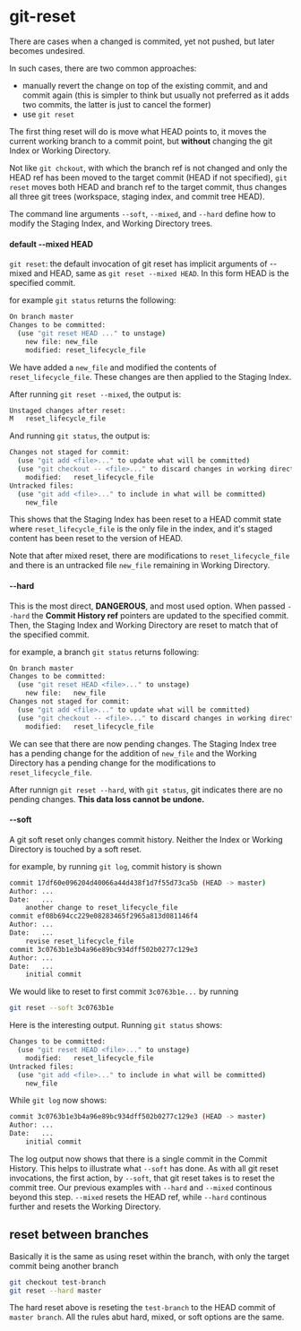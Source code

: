 # git-reset

There are cases when a changed is commited, yet not pushed, but later becomes undesired.

In such cases, there are two common approaches:
- manually revert the change on top of the existing commit, and and commit again
(this is simpler to think but usually not preferred as it adds two commits, the latter is just to cancel the former)
- use `git reset`

The first thing reset will do is move what HEAD points to, it moves the current working branch to a commit point, but **without** changing the git Index or Working Directory.

Not like `git chckout`, with which the branch ref is not changed and only the HEAD ref has been moved to the target commit (HEAD if not specified), `git reset` moves both HEAD and branch ref to the target commit, thus changes all three git trees (workspace, staging index, and commit tree HEAD).

The command line arguments `--soft`, `--mixed`, and `--hard` define how to modify the Staging Index, and Working Directory trees.

#### default --mixed HEAD
`git reset`: the default invocation of git reset has implicit arguments of --mixed and HEAD, same as `git reset --mixed HEAD`. In this form HEAD is the specified commit.

for example `git status` returns the following:
```bash
On branch master
Changes to be committed:
  (use "git reset HEAD ..." to unstage)
    new file: new_file
    modified: reset_lifecycle_file
```

We have added a `new_file` and modified the contents of `reset_lifecycle_file`. These changes are then applied to the Staging Index.

After running `git reset --mixed`, the output is:
```bash
Unstaged changes after reset:
M	reset_lifecycle_file
```

And running `git status`, the output is:
```bash
Changes not staged for commit:
  (use "git add <file>..." to update what will be committed)
  (use "git checkout -- <file>..." to discard changes in working directory)
	modified:   reset_lifecycle_file
Untracked files:
  (use "git add <file>..." to include in what will be committed)
	new_file
```

This shows that the Staging Index has been reset to a HEAD commit state where `reset_lifecycle_file` is the only file in the index, and it's staged content has been reset to the version of HEAD. 

Note that after mixed reset, there are modifications to `reset_lifecycle_file` and there is an untracked file `new_file` remaining in Working Directory.


#### --hard
This is the most direct, **DANGEROUS**, and most used option. When passed `--hard` the **Commit History ref** pointers are updated to the specified commit. Then, the Staging Index and Working Directory are reset to match that of the specified commit.

for example, a branch `git status` returns following:

```bash
On branch master
Changes to be committed:
  (use "git reset HEAD <file>..." to unstage)
	new file:   new_file
Changes not staged for commit:
  (use "git add <file>..." to update what will be committed)
  (use "git checkout -- <file>..." to discard changes in working directory)
	modified:   reset_lifecycle_file
```

We can see that there are now pending changes. The Staging Index tree has a pending change for the addition of `new_file` and the Working Directory has a pending change for the modifications to `reset_lifecycle_file`.

After runnign `git reset --hard`, with `git status`, git indicates there are no pending changes. **This data loss cannot be undone.**

#### --soft

A git soft reset only changes commit history. Neither the Index or Working Directory is touched by a soft reset.

for example, by running `git log`, commit history is shown 
```bash
commit 17df60e096204d40066a44d438f1d7f55d73ca5b (HEAD -> master)
Author: ...
Date:   ...
    another change to reset_lifecycle_file
commit ef08b694cc229e08283465f2965a813d081146f4
Author: ...
Date:   ...
    revise reset_lifecycle_file
commit 3c0763b1e3b4a96e89bc934dff502b0277c129e3
Author: ...
Date:   ...
    initial commit
```

We would like to reset to first commit `3c0763b1e...` by running
```bash
git reset --soft 3c0763b1e
```

Here is the interesting output. Running `git status` shows:
```bash
Changes to be committed:
  (use "git reset HEAD <file>..." to unstage)
	modified:   reset_lifecycle_file
Untracked files:
  (use "git add <file>..." to include in what will be committed)
	new_file
```

While `git log` now shows:
```bash
commit 3c0763b1e3b4a96e89bc934dff502b0277c129e3 (HEAD -> master)
Author: ...
Date:   ...
    initial commit
```

The log output now shows that there is a single commit in the Commit History. This helps to illustrate what `--soft` has done. As with all git reset invocations, the first action, by `--soft`, that git reset takes is to reset the commit tree. Our previous examples with `--hard` and `--mixed` continous beyond this step. `--mixed` resets the HEAD ref, while `--hard` continous further and resets the Working Directory.


## reset between branches

Basically it is the same as using reset within the branch, with only the target commit being another branch
```bash
git checkout test-branch
git reset --hard master
```
The hard reset above is reseting the `test-branch` to the HEAD commit of `master branch`.
All the rules abut hard, mixed, or soft options are the same.
